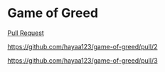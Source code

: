 # Game of Greed


[Pull Request](https://github.com/hayaa123/game-of-greed/pull/1)

https://github.com/hayaa123/game-of-greed/pull/2


https://github.com/hayaa123/game-of-greed/pull/3